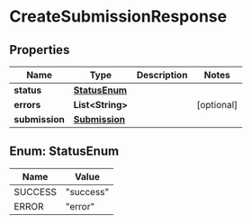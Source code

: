 

# CreateSubmissionResponse


## Properties

Name | Type | Description | Notes
------------ | ------------- | ------------- | -------------
**status** | [**StatusEnum**](#StatusEnum) |  | 
**errors** | **List&lt;String&gt;** |  |  [optional]
**submission** | [**Submission**](Submission.md) |  | 



## Enum: StatusEnum

Name | Value
---- | -----
SUCCESS | &quot;success&quot;
ERROR | &quot;error&quot;



